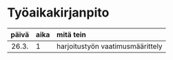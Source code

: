 # Työaikakirjanpito

| päivä | aika | mitä tein |
| :----:|:-----|:-----|
| 26.3. | 1    | harjoitustyön vaatimusmäärittely |
